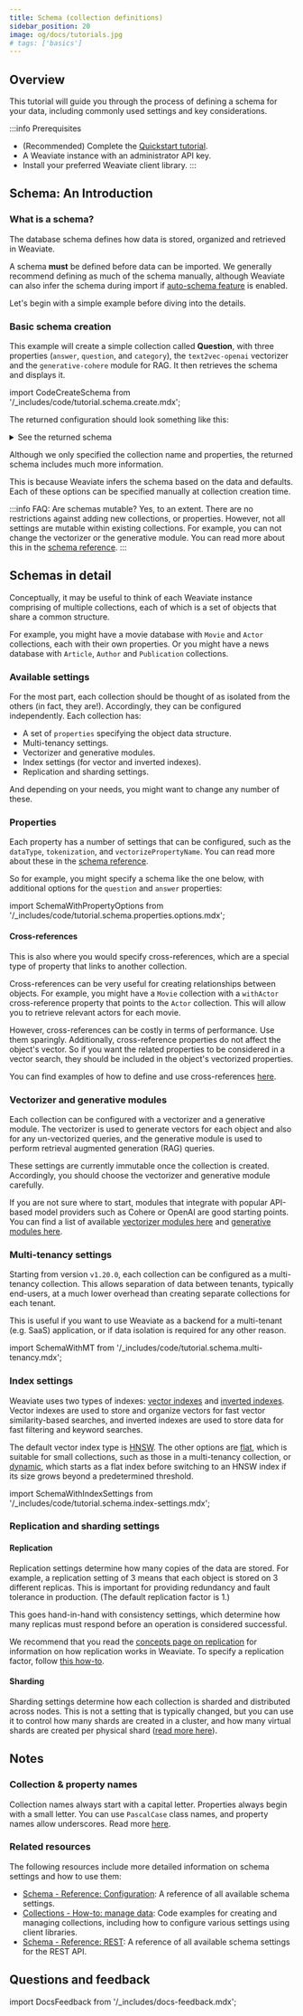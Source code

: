 ```yaml
---
title: Schema (collection definitions)
sidebar_position: 20
image: og/docs/tutorials.jpg
# tags: ['basics']
---
```



## Overview

This tutorial will guide you through the process of defining a schema for your data, including commonly used settings and key considerations.

:::info Prerequisites
- (Recommended) Complete the [Quickstart tutorial](../quickstart/index.md).
- A Weaviate instance with an administrator API key.
- Install your preferred Weaviate client library.
:::

## Schema: An Introduction

### What is a schema?

The database schema defines how data is stored, organized and retrieved in Weaviate.

A schema **must** be defined before data can be imported. We generally recommend defining as much of the schema manually, although Weaviate can also infer the schema during import if [auto-schema feature](../config-refs/schema/index.md#auto-schema) is enabled.

Let's begin with a simple example before diving into the details.

### Basic schema creation

This example will create a simple collection called **Question**, with three properties (`answer`, `question`, and `category`), the `text2vec-openai` vectorizer and the `generative-cohere` module for RAG. It then retrieves the schema and displays it.

import CodeCreateSchema from '/_includes/code/tutorial.schema.create.mdx';

<CreateSchema />

The returned configuration should look something like this:

<details>
  <summary>See the returned schema</summary>

Note: results will vary depending on your client library.

```json
{
    "classes": [
        {
            "class": "Question",
            "description": "Information from a Jeopardy! question",
            "invertedIndexConfig": {
                "bm25": {
                    "b": 0.75,
                    "k1": 1.2
                },
                "cleanupIntervalSeconds": 60,
                "stopwords": {
                    "additions": null,
                    "preset": "en",
                    "removals": null
                }
            },
            "moduleConfig": {
                "text2vec-openai": {
                    "model": "ada",
                    "modelVersion": "002",
                    "type": "text",
                    "vectorizeClassName": true
                }
            },
            "properties": [
                {
                    "dataType": [
                        "text"
                    ],
                    "description": "The question",
                    "moduleConfig": {
                        "text2vec-openai": {
                            "skip": false,
                            "vectorizePropertyName": false
                        }
                    },
                    "name": "question",
                    "tokenization": "word"
                },
                {
                    "dataType": [
                        "text"
                    ],
                    "description": "The answer",
                    "moduleConfig": {
                        "text2vec-openai": {
                            "skip": false,
                            "vectorizePropertyName": false
                        }
                    },
                    "name": "answer",
                    "tokenization": "word"
                },
                {
                    "dataType": [
                        "text"
                    ],
                    "description": "The category",
                    "moduleConfig": {
                        "text2vec-openai": {
                            "skip": false,
                            "vectorizePropertyName": false
                        }
                    },
                    "name": "category",
                    "tokenization": "word"
                }
            ],
            "replicationConfig": {
                "factor": 1
            },
            "shardingConfig": {
                "virtualPerPhysical": 128,
                "desiredCount": 1,
                "actualCount": 1,
                "desiredVirtualCount": 128,
                "actualVirtualCount": 128,
                "key": "_id",
                "strategy": "hash",
                "function": "murmur3"
            },
            "vectorIndexConfig": {
                "skip": false,
                "cleanupIntervalSeconds": 300,
                "maxConnections": 64,
                "efConstruction": 128,
                "ef": -1,
                "dynamicEfMin": 100,
                "dynamicEfMax": 500,
                "dynamicEfFactor": 8,
                "vectorCacheMaxObjects": 1000000000000,
                "flatSearchCutoff": 40000,
                "distance": "cosine"
            },
            "vectorIndexType": "hnsw",
            "vectorizer": "text2vec-openai"
        }
    ]
}
```

</details>

Although we only specified the collection name and properties, the returned schema includes much more information.

This is because Weaviate infers the schema based on the data and defaults. Each of these options can be specified manually at collection creation time.

:::info FAQ: Are schemas mutable?
Yes, to an extent. There are no restrictions against adding new collections, or properties. However, not all settings are mutable within existing collections. For example, you can not change the vectorizer or the generative module. You can read more about this in the [schema reference](../config-refs/schema/index.md#mutability).
:::

## Schemas in detail

Conceptually, it may be useful to think of each Weaviate instance comprising of multiple collections, each of which is a set of objects that share a common structure.

For example, you might have a movie database with `Movie` and `Actor` collections, each with their own properties. Or you might have a news database with `Article`, `Author` and `Publication` collections.

### Available settings

For the most part, each collection should be thought of as isolated from the others (in fact, they are!). Accordingly, they can be configured independently. Each collection has:
- A set of `properties` specifying the object data structure.
- Multi-tenancy settings.
- Vectorizer and generative modules.
- Index settings (for vector and inverted indexes).
- Replication and sharding settings.

And depending on your needs, you might want to change any number of these.

### Properties

Each property has a number of settings that can be configured, such as the `dataType`, `tokenization`, and `vectorizePropertyName`. You can read more about these in the [schema reference](../config-refs/schema/index.md#properties).

So for example, you might specify a schema like the one below, with additional options for the `question` and `answer` properties:

import SchemaWithPropertyOptions from '/_includes/code/tutorial.schema.properties.options.mdx';

<SchemaWithPropertyOptions />

#### Cross-references

This is also where you would specify cross-references, which are a special type of property that links to another collection.

Cross-references can be very useful for creating relationships between objects. For example, you might have a `Movie` collection with a `withActor` cross-reference property that points to the `Actor` collection. This will allow you to retrieve relevant actors for each movie.

However, cross-references can be costly in terms of performance. Use them sparingly. Additionally, cross-reference properties do not affect the object's vector. So if you want the related properties to be considered in a vector search, they should be included in the object's vectorized properties.

You can find examples of how to define and use cross-references [here](../manage-data/cross-references.mdx).

### Vectorizer and generative modules

Each collection can be configured with a vectorizer and a generative module. The vectorizer is used to generate vectors for each object and also for any un-vectorized queries, and the generative module is used to perform retrieval augmented generation (RAG) queries.

These settings are currently immutable once the collection is created. Accordingly, you should choose the vectorizer and generative module carefully.

If you are not sure where to start, modules that integrate with popular API-based model providers such as Cohere or OpenAI are good starting points. You can find a list of available [vectorizer modules here](../modules/retriever-vectorizer-modules/index.md) and [generative modules here](../modules/reader-generator-modules/index.md).

### Multi-tenancy settings

Starting from version `v1.20.0`, each collection can be configured as a multi-tenancy collection. This allows separation of data between tenants, typically end-users, at a much lower overhead than creating separate collections for each tenant.

This is useful if you want to use Weaviate as a backend for a multi-tenant (e.g. SaaS) application, or if data isolation is required for any other reason.

import SchemaWithMT from '/_includes/code/tutorial.schema.multi-tenancy.mdx';

<SchemaWithMT />

### Index settings

Weaviate uses two types of indexes: [vector indexes](../concepts/vector-index.md) and [inverted indexes](../concepts/indexing.md#inverted-index). Vector indexes are used to store and organize vectors for fast vector similarity-based searches, and inverted indexes are used to store data for fast filtering and keyword searches.

The default vector index type is [HNSW](../concepts/vector-index.md#hierarchical-navigable-small-world-hnsw-index). The other options are [flat](../concepts/vector-index.md#flat-index), which is suitable for small collections, such as those in a multi-tenancy collection, or [dynamic](../concepts/vector-index.md#dynamic-index), which starts as a flat index before switching to an HNSW index if its size grows beyond a predetermined threshold.

import SchemaWithIndexSettings from '/_includes/code/tutorial.schema.index-settings.mdx';

<SchemaWithIndexSettings />

### Replication and sharding settings

#### Replication

Replication settings determine how many copies of the data are stored. For example, a replication setting of 3 means that each object is stored on 3 different replicas. This is important for providing redundancy and fault tolerance in production. (The default replication factor is 1.)

This goes hand-in-hand with consistency settings, which determine how many replicas must respond before an operation is considered successful.

We recommend that you read the [concepts page on replication](../concepts/replication-architecture/index.md) for information on how replication works in Weaviate. To specify a replication factor, follow [this how-to](../manage-data/collections.mdx#replication-settings).

#### Sharding

Sharding settings determine how each collection is sharded and distributed across nodes. This is not a setting that is typically changed, but you can use it to control how many shards are created in a cluster, and how many virtual shards are created per physical shard ([read more here](../config-refs/schema/index.md#shardingconfig)).

## Notes

### Collection & property names

Collection names always start with a capital letter. Properties always begin with a small letter. You can use `PascalCase` class names, and property names allow underscores. Read more [here](../config-refs/schema/index.md).

### Related resources

The following resources include more detailed information on schema settings and how to use them:

- [Schema - Reference: Configuration](../config-refs/schema/index.md): A reference of all available schema settings.
- [Collections - How-to: manage data](../manage-data/collections.mdx): Code examples for creating and managing collections, including how to configure various settings using client libraries.
- [Schema - Reference: REST](/developers/weaviate/api/rest#tag/schema): A reference of all available schema settings for the REST API.


## Questions and feedback

import DocsFeedback from '/_includes/docs-feedback.mdx';

<DocsFeedback/>
